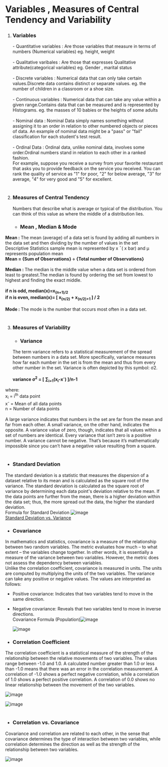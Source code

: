 <h1>Variables , Measures of Central Tendency and Variability</h1>

1. <h3>Variables<br></h3>
            - Quantitative variables : Are those variables that measure in terms of numbers (Numerical variables) eg. height, weight<br><br>
	    - Qualitative varibales : Are those that expresses Qualitative attribute(categorical variables) eg. Gender , marital status<br><br>
	    - Discrete variables : Numerical data that can only take certain values.Discrete data contains distinct or separate values. eg. the number of children in a classroom or a shoe size.<br><br>
	    - Continuous variables : Numerical data that can take any value within a given range.Contains data that can be measured and is represented by Histograms. eg. the masses of 10 babies or the heights of some adults<br><br>
	    - Nominal data : Nominal Data simply names something without assigning it to an order in relation to other numbered objects or pieces of data. An example of nominal data might be a "pass" or "fail" classification for each student's test result.<br><br>
             - Ordinal Data : Ordinal data, unlike nominal data, involves some order.Ordinal numbers stand in relation to each other in a ranked fashion. 
              <br>For example, suppose you receive a survey from your favorite restaurant that asks you to provide feedback on the service you received. You can rank the quality   of service as "1" for poor, "2" for below average, "3" for average, "4" for very good and "5" for excellent.<br><br>
       
       
2. <h3>Measures of Central Tendency</h3>
       Numbers that describe what is average or typical of the distribution. You can think of this value as where the middle of a distribution lies.<br>
       <ul>
          <li><h3>Mean , Median & Mode</h3></li></ul>
  <b>Mean : </b>The mean (average) of a data set is found by adding all numbers in the data set and then dividing by the number of values in the set<br>Descriptive Statistics sample mean is represented by x ¯( x bar) and μ	represents population mean<br>
  <b>Mean = {Sum of Observations} ÷ {Total number of Observations}</b><br> <br>
  <b>Median : </b>The median is the middle value when a data set is ordered from least to greatest.The median is found by ordering the set from lowest to highest and finding the exact middle.<br><b><br>
  if n is odd, median(x)=x<sub>(n+1)/2</sub> <br>
  if n is even, median(x)= [ x<sub>(n/2)</sub> + x<sub>(n/2)+1</sub> ] / 2 <br></b> <br>
  <b>Mode : </b>The mode is the number that occurs most often in a data set.<br><br>
  
3. <h3> Measures of Variability </h3>
  	<ul><li><h3>Variance</h3></li></ul>
	The term variance refers to a statistical measurement of the spread between numbers in a data set. More specifically, variance measures how far each number in the set is from the mean and thus from every other number in the set. Variance is often depicted by this symbol: σ2.<br><br>
	<b>variance σ<sup>2</sup> = [ ∑<sub>i=1</sub>(x<sub>i</sub>-x<sup>-</sup>) ]/n-1 </b><br>
where:<br>
	x<sub>i</sub> = i<sup>th</sup> data point<br>
	x<sup>-</sup> = Mean of all data points<br>
	n = Number of data points <br><br>
	A large variance indicates that numbers in the set are far from the mean and far from each other. A small variance, on the other hand, indicates the opposite. A variance value of zero, though, indicates that all values within a set of numbers are identical. Every variance that isn’t zero is a positive number. A variance cannot be negative. That’s because it’s mathematically impossible since you can’t have a negative value resulting from a square.<br><br>
	 <ul><li><h3>Standard Deviation</h3></li></ul>
	The standard deviation is a statistic that measures the dispersion of a dataset relative to its mean and is calculated as the square root of the variance. The standard deviation is calculated as the square root of variance by determining each data point's deviation relative to the mean.
	If the data points are further from the mean, there is a higher deviation within the data set; thus, the more spread out the data, the higher the standard deviation.<br>
Formula for Standard Deviation ![image](https://user-images.githubusercontent.com/47108982/145702937-4e5a3ece-985c-4dce-9e53-ef7cdaaebc4a.png)<br>
	[Standard Deviation vs. Variance](https://www.investopedia.com/terms/s/standarddeviation.asp)
  	 <ul><li><h3>Covariance</h3></li></ul>
	In mathematics and statistics, covariance is a measure of the relationship between two random variables. The metric evaluates how much – to what extent – the variables change together. In other words, it is essentially a measure of the variance between two variables. However, the metric does not assess the dependency between variables.<br>
	Unlike the correlation coefficient, covariance is measured in units. The units are computed by multiplying the units of the two variables. The variance can take any positive or negative values. The values are interpreted as follows:

- Positive covariance: Indicates that two variables tend to move in the same direction.<br>
- Negative covariance: Reveals that two variables tend to move in inverse directions.<br>
	Covariance Formula (Population)![image](https://user-images.githubusercontent.com/47108982/145703083-d293ef37-c8bb-43d7-9f9f-6e2f239a4991.png)
	
	![image](https://user-images.githubusercontent.com/47108982/145703758-c1563897-9e61-4d56-b451-396f0a846385.png)

</ul>
<ul><li><h3>Correlation Coefficient</h3></li></ul>
The correlation coefficient is a statistical measure of the strength of the relationship between the relative movements of two variables. The values range between -1.0 and 1.0. A calculated number greater than 1.0 or less than -1.0 means that there was an error in the correlation measurement. A correlation of -1.0 shows a perfect negative correlation, while a correlation of 1.0 shows a perfect positive correlation. A correlation of 0.0 shows no linear relationship between the movement of the two variables.

![image](https://user-images.githubusercontent.com/47108982/145703776-6ff82f0f-bbe8-47fb-a846-19a322cc4384.png) 

 ![image](https://user-images.githubusercontent.com/47108982/145703844-5b7f0f52-4ff7-410d-9e40-1cd23a9a9b87.png) <br><br>
 
<ul><li><h3>Correlation vs. Covariance</h3></li></ul>
Covariance and correlation are related to each other, in the sense that covariance determines the type of interaction between two variables, while correlation determines the direction as well as the strength of the relationship between two variables.
 
![image](https://user-images.githubusercontent.com/47108982/145703864-91edd1f6-a368-4a01-8cf1-2cd4c02c42d9.png)

  </body>  
</html>
  
